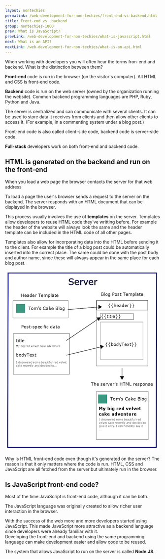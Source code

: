 ```yaml
---
layout: nontechies
permalink: /web-development-for-non-techies/front-end-vs-backend.html
title: Front-end vs. backend
group: nontechies-1000
prev: What is JavaScript?
prevLink: /web-development-for-non-techies/what-is-javascript.html
next: What is an API?
nextLink: /web-development-for-non-techies/what-is-an-api.html
---
```


When working with developers you will often hear the terms fron-end and backend. What is the distinction between them?

**Front-end** code is run in the browser (on the visitor's computer). All HTML and CSS is front-end code.

**Backend** code is run on the web server (owned by the organization running the website). Common backend programming languages are PHP, Ruby, Python and Java.

The server is centralized and can communicate with several clients. It can be used to store data it receives from clients and then allow other clients to access it. (For example, in a commenting system under a blog post.)

Front-end code is also called client-side code, backend code is server-side code.

**Full-stack** developers work on both front-end and backend code.

## HTML is generated on the backend and run on the front-end

When you load a web page the browser contacts the server for that web address

To load a page the user's browser sends a request to the server on the backend. The server responds with an HTML document that can be displayed in the browser.

This process usually involves the use of **templates** on the server. Templates allow developers to reuse HTML code they've writting before. For example the header of the website will always look the same and the header template can be included in the HTML code of all other pages.

Templates also allow for incorporating data into the HTML before sending it to the client. For example the title of a blog post could be automatically inserted into the correct place. The same could be done with the post body and author name, since these will always appear in the same place for each blog post.

![HTML generation on the server](/img/non-techies/server.png)

Why is HTML front-end code even though it's generated on the server? The reason is that it only matters where the code is run. HTML, CSS and JavaScript are all fetched from the server but ultimately run in the browser.

## Is JavaScript front-end code?

Most of the time JavaScript is front-end code, although it can be both.

The JavaScript language was originally created to allow richer user interaction in the browser.

With the success of the web more and more developers started using JavaScript. This made JavaScript more attractive as a backend language since developers were already familiar with it.  
Developing the front-end and backend using the same programming language can make development easier and allow code to be reused.

The system that allows JavaScript to run on the server is called **Node.JS**.
